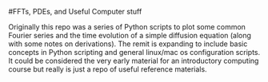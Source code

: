 #FFTs, PDEs, and Useful Computer stuff

Originally this repo was a series of Python scripts to plot 
some common Fourier series and the time evolution of a 
simple diffusion equation (along with some notes on derivations). The 
remit is expanding to include basic concepts in Python scripting and 
general linux/mac os configuration scripts. It could be considered 
the very early material for an introductory computing course but really
is just a repo of useful reference materials.


